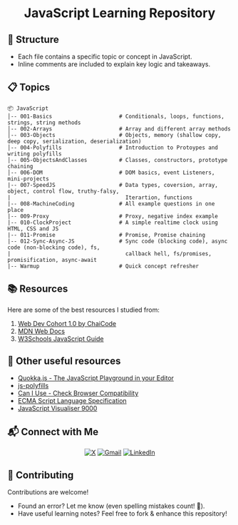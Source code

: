 <h1 align="center">JavaScript Learning Repository</h1>

## 📂 Structure
- Each file contains a specific topic or concept in JavaScript.
- Inline comments are included to explain key logic and takeaways.

## 📋 Topics 

```
📦 JavaScript  
│-- 001-Basics                     # Conditionals, loops, functions, strings, string methods  
│-- 002-Arrays                     # Array and different array methods  
│-- 003-Objects                    # Objects, memory (shallow copy, deep copy, serialization, deserialization)
│-- 004-Polyfills                  # Introduction to Protoypes and writing polyfills  
│-- 005-ObjectsAndClasses          # Classes, constructors, prototype chaining
│-- 006-DOM                        # DOM basics, event Listeners, mini-projects
|-- 007-SpeedJS                    # Data types, coversion, array, object, control flow, truthy-falsy,
|                                    Iterartion, functions
|-- 008-MachineCoding              # All example questions in one place
|-- 009-Proxy                      # Proxy, negative index example
|-- 010-ClockProject               # A simple realtime clock using HTML, CSS and JS
|-- 011-Promise                    # Promise, Promise chaining
|-- 012-Sync-Async-JS              # Sync code (blocking code), async code (non-blocking code), fs,
|                                    callback hell, fs/promises, promisification, async-await
|-- Warmup                         # Quick concept refresher
```

## 📚 Resources
Here are some of the best resources I studied from: 

1. [Web Dev Cohort 1.0 by ChaiCode](https://courses.chaicode.com/learn/batch/about?bundleId=214297)
2. [MDN Web Docs](https://developer.mozilla.org/en-US/docs/Web/JavaScript)
3. [W3Schools JavaScript Guide](https://www.w3schools.com/js/default.asp)

## 🔗 Other useful resources
- [Quokka.js - The JavaScript Playground in your Editor](https://quokkajs.com/)
- [js-polyfills](https://cdnjs.cloudflare.com/ajax/libs/js-polyfills/0.1.43/polyfill.js)
- [Can I Use - Check Browser Compatibility](https://caniuse.com/)
- [ECMA Script Language Specification](https://tc39.es/ecma262/)
- [JavaScript Visualiser 9000](https://www.jsv9000.app/)

## 📬 Connect with Me  
  
<div align="center">

[![X](https://img.shields.io/badge/X-%23000000.svg?logo=X&logoColor=white)](https://twitter.com/VishalKapgate)
[![Gmail](https://img.shields.io/badge/Gmail-D14836?logo=gmail&logoColor=white)](mailto:vishaldk26@gmail.com)
[![LinkedIn](https://custom-icon-badges.demolab.com/badge/LinkedIn-0A66C2?logo=linkedin-white&logoColor=fff)](https://linkedin.com/in/vishalkapgate)

</div>

## 🤝 Contributing
Contributions are welcome!  

- Found an error? Let me know (even spelling mistakes count! 📝).  
- Have useful learning notes? Feel free to fork & enhance this repository!
